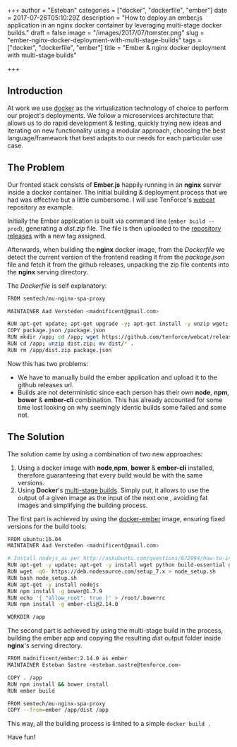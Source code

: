 +++
author = "Esteban"
categories = ["docker", "dockerfile", "ember"]
date = 2017-07-26T05:10:29Z
description = "How to deploy an ember.js application in an nginx docker container by leveraging multi-stage docker builds."
draft = false
image = "/images/2017/07/tomster.png"
slug = "ember-nginx-docker-deployment-with-multi-stage-builds"
tags = ["docker", "dockerfile", "ember"]
title = "Ember & nginx docker deployment with multi-stage builds"

+++


## Introduction

At work we use [docker](https://www.docker.com/) as the virtualization technology of choice to perform our project's deployments. We follow a microservices architecture that allows us to do rapid development & testing, quickly trying new ideas and iterating on new functionality using a
modular approach, choosing the best language/framework that best adapts to our needs for each
particular use case.


## The Problem

Our fronted stack consists of **Ember.js** happily running in an **nginx** server inside a docker container. The initial building & deployment process that we had was effective but a little cumbersome. I will use TenForce's [webcat](https://github.com/tenforce/webcat) repository as example.

Initially the Ember application is built via command line (`ember build --prod`), generating a *dist.zip* file. The file is then uploaded to the [repository releases](https://github.com/tenforce/webcat/releases) with a new tag assigned.

Afterwards, when building the **nginx** docker image, from the *Dockerfile* we detect the current version of the frontend reading it from the *package.json* file and fetch it from the github releases, unpacking the zip file contents into the **nginx** serving directory.

The *Dockerfile* is self explanatory:

```sh
FROM semtech/mu-nginx-spa-proxy

MAINTAINER Aad Versteden <madnificent@gmail.com>

RUN apt-get update; apt-get upgrade -y; apt-get install -y unzip wget;
COPY package.json /package.json
RUN mkdir /app; cd /app; wget https://github.com/tenforce/webcat/releases/download/v$(cat /package.json | grep version | head -n 1 | awk -F: '{ print $2 }' | sed 's/[ ",]//g')/dist.zip
RUN cd /app; unzip dist.zip; mv dist/* .
RUN rm /app/dist.zip package.json
```



Now this has two problems:
  * We have to manually build the ember application and upload it to the github releases url.
  * Builds are not deterministic since each person has their own **node**, **npm**, **bower** & **ember-cli** combination. This has already accounted for some time lost looking on why seemingly identic builds some failed and some not.


## The Solution

The solution came by using a combination of two new approaches:

  1. Using a docker image with **node**,**npm**, **bower** & **ember-cli** installed, therefore guaranteeing that every build would be with the same versions.
  2. Using **Docker**'s [multi-stage builds](https://docs.docker.com/engine/userguide/eng-image/multistage-build/#use-multi-stage-builds). Simply put, it allows to use the output of a given image as the input of the next one , avoiding fat images and simplifying the building process.


The first part is achieved by using the [docker-ember](https://github.com/madnificent/docker-ember) image, ensuring fixed versions for the build tools:

```sh
FROM ubuntu:16.04
MAINTAINER Aad Versteden <madnificent@gmail.com>

# Install nodejs as per http://askubuntu.com/questions/672994/how-to-install-nodejs-4-on-ubuntu-15-04-64-bit-edition
RUN apt-get -y update; apt-get -y install wget python build-essential git libfontconfig
RUN wget -qO- https://deb.nodesource.com/setup_7.x > node_setup.sh
RUN bash node_setup.sh
RUN apt-get -y install nodejs
RUN npm install -g bower@1.7.9
RUN echo '{ "allow_root": true }' > /root/.bowerrc
RUN npm install -g ember-cli@2.14.0

WORKDIR /app
```


The second part is achieved by using the multi-stage build in the process, building the ember app and copying the resulting *dist* output folder inside **nginx**'s serving directory.


```sh
FROM madnificent/ember:2.14.0 as ember
MAINTAINER Esteban Sastre <esteban.sastre@tenforce.com>

COPY . /app
RUN npm install && bower install
RUN ember build

FROM semtech/mu-nginx-spa-proxy
COPY --from=ember /app/dist /app
```

This way, all the building process is limited to a simple `docker build .`


Have fun!

